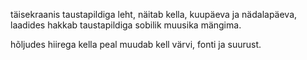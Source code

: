 täisekraanis taustapildiga leht, 
näitab kella, kuupäeva ja nädalapäeva,
laadides hakkab taustapildiga sobilik muusika mängima.

hõljudes hiirega kella peal muudab kell värvi, fonti ja suurust. 
